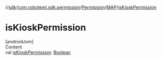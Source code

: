 //[sdk](../../../../index.md)/[com.robotemi.sdk.permission](../../index.md)/[Permission](../index.md)/[MAP](index.md)/[isKioskPermission](is-kiosk-permission.md)



# isKioskPermission  
[androidJvm]  
Content  
val [isKioskPermission](is-kiosk-permission.md): [Boolean](https://kotlinlang.org/api/latest/jvm/stdlib/kotlin/-boolean/index.html)  



